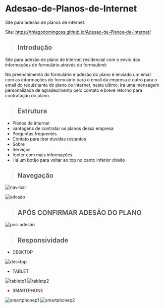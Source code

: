 # Adesao-de-Planos-de-Internet
Site para adesão de planos de internet.

Site:  https://thiagodomingoss.github.io/Adesao-de-Planos-de-Internet/

 > ## Introdução
<p>Site para adesão de plano de internet residencial com o envio das informações do formulário através do formsubmit</p>
<p>No preenchimento do formulário e adesão do plano é enviado um email com as informações do formulário para o email da empresa e outro para o email do requisitante do plano de internet, neste ultimo, irá uma mensagem personalizada de agradecimento pelo contato e breve retorno para contratação do plano.</p>

 > ## Estrutura
* Planos de internet
* vantagens de contratar os planos dessa empresa
* Perguntas frequentes
* Contato para tirar duvidas restantes
* Sobre
* Serviços
* footer com mais informações
* Há um botão para voltar ao top no canto inferior direito

 > ## Navegação


![nav-bar](https://user-images.githubusercontent.com/99504975/162074472-d6df1713-0ef6-4a4a-bf76-2bb7da9775a9.gif)

![adesão](https://user-images.githubusercontent.com/99504975/162074503-bc6bbe6e-0891-446a-ba4b-45d4bbe41617.gif)


 > ## APÓS CONFIRMAR ADESÃO DO PLANO


![pós-adesão](https://user-images.githubusercontent.com/99504975/162074800-dfce4968-a125-40f5-8fb7-6262fc731839.png)

 > ## Responsividade

* DESKTOP


![desktop](https://user-images.githubusercontent.com/99504975/162073425-784f6848-495c-4da8-ab57-73afaded5f01.png)


* TABLET


![tabletp1](https://user-images.githubusercontent.com/99504975/162073840-07b44417-9660-4346-8f81-c8c0dbd5fb61.png)
![tabletp2](https://user-images.githubusercontent.com/99504975/162073856-30fd53cd-38f5-4220-b564-da1b5fab35f8.png)


* SMARTPHONE


![smartphonep1](https://user-images.githubusercontent.com/99504975/162074183-26da1353-c74a-46ce-96fa-8bfbadb263d3.png)
![smartphonep2](https://user-images.githubusercontent.com/99504975/162074218-a4cd638e-aad9-4cab-b36b-92339b139add.png)


